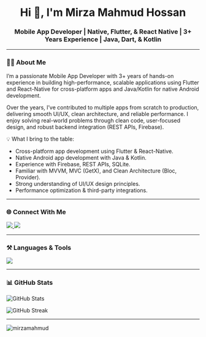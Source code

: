 <h1 align="center">Hi 👋, I'm Mirza Mahmud Hossan</h1>
<h3 align="center">Mobile App Developer | Native, Flutter, & React Native | 3+ Years Experience | Java, Dart, & Kotlin </h3>

---

### 👨‍💻 About Me
<p align="left">
I’m a passionate Mobile App Developer with 3+ years of hands-on experience in building high-performance, scalable applications using Flutter and React-Native for cross-platform apps and Java/Kotlin for native Android development.

Over the years, I’ve contributed to multiple apps from scratch to production, delivering smooth UI/UX, clean architecture, and reliable performance. I enjoy solving real-world problems through clean code, user-focused design, and robust backend integration (REST APIs, Firebase).

💡 What I bring to the table:

- Cross-platform app development using Flutter & React-Native.
- Native Android app development with Java & Kotlin.
- Experience with Firebase, REST APIs, SQLite.
- Familiar with MVVM, MVC (GetX), and Clean Architecture (Bloc, Provider).
- Strong understanding of UI/UX design principles.
- Performance optimization & third-party integrations.
</p> 

---

### 🌐 Connect With Me
<p align="left">
  <a href="https://www.linkedin.com/in/mirzamahmudhossan" target="_blank">
    <img src="https://img.shields.io/badge/LinkedIn-blue?style=for-the-badge&logo=linkedin" />
  </a>
  <a href="https://www.github.com/mirzamahmud/" target="_blank">
    <img src="https://img.shields.io/badge/GitHub-black?style=for-the-badge&logo=github" />
  </a>
</p>

---

### ⚒️ Languages & Tools
<p align="left">
  <img src="https://skillicons.dev/icons?i=java,dart,kotlin,flutter,react,firebase,mysql,sqlite,androidstudio,vscode,figma" />
</p>

---

### 📊 GitHub Stats
<p align="left">
  <img src="https://github-readme-stats.vercel.app/api?username=mirzamahmud&show_icons=true&theme=radical" alt="GitHub Stats" />
</p>
<p align="left">
  <img src="https://github-readme-streak-stats.herokuapp.com/?user=mirzamahmud&theme=radical" alt="GitHub Streak" />
</p>

---

<p align="left">
  <a herf="https://github.com/ryo-ma/github-profile-tropy">
    <img src="https://github-profile-trophy.vercel.app/?username=mirzamahmud" alt="mirzamahmud"/> 
  </a>
</p>

